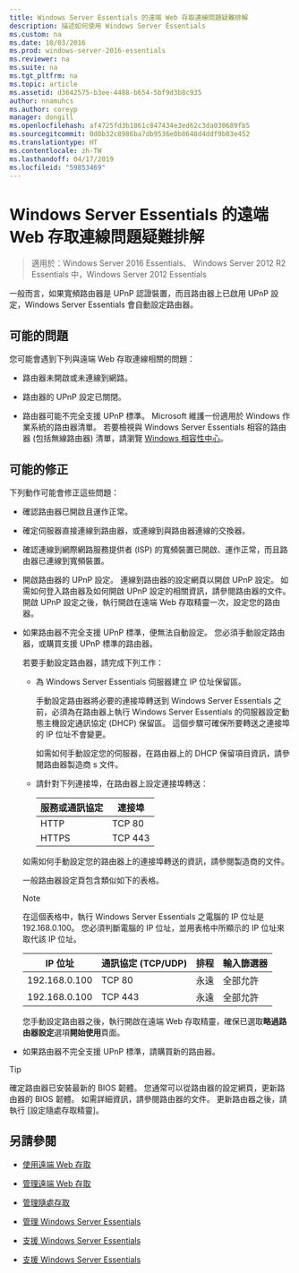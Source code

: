 ```yaml
---
title: Windows Server Essentials 的遠端 Web 存取連線問題疑難排解
description: 描述如何使用 Windows Server Essentials
ms.custom: na
ms.date: 10/03/2016
ms.prod: windows-server-2016-essentials
ms.reviewer: na
ms.suite: na
ms.tgt_pltfrm: na
ms.topic: article
ms.assetid: d3642575-b3ee-4488-b654-5bf9d3b8c935
author: nnamuhcs
ms.author: coreyp
manager: dongill
ms.openlocfilehash: af4725fd3b1861c847434e3ed62c3da030689fb5
ms.sourcegitcommit: 0d0b32c8986ba7db9536e0b8648d4ddf9b03e452
ms.translationtype: HT
ms.contentlocale: zh-TW
ms.lasthandoff: 04/17/2019
ms.locfileid: "59853469"
---
```

# <a name="troubleshoot-remote-web-access-connectivity-in-windows-server-essentials"></a>Windows Server Essentials 的遠端 Web 存取連線問題疑難排解
 
>適用於：Windows Server 2016 Essentials、 Windows Server 2012 R2 Essentials 中，Windows Server 2012 Essentials
  
 一般而言，如果寬頻路由器是 UPnP 認證裝置，而且路由器上已啟用 UPnP 設定，Windows Server Essentials 會自動設定路由器。  
  
## <a name="possible-issues"></a>可能的問題  
 您可能會遇到下列與遠端 Web 存取連線相關的問題：  
  
-   路由器未開啟或未連線到網路。  
  
-   路由器的 UPnP 設定已關閉。  
  
-   路由器可能不完全支援 UPnP 標準。 Microsoft 維護一份適用於 Windows 作業系統的路由器清單。 若要檢視與 Windows Server Essentials 相容的路由器 (包括無線路由器) 清單，請瀏覽 [Windows 相容性中心](https://www.microsoft.com/windows/compatibility/CompatCenter/Home)。  
  
## <a name="possible-fixes"></a>可能的修正  
 下列動作可能會修正這些問題：  
  
-   確認路由器已開啟且運作正常。  
  
-   確定伺服器直接連線到路由器，或連線到與路由器連線的交換器。  
  
-   確認連線到網際網路服務提供者 (ISP) 的寬頻裝置已開啟、運作正常，而且路由器已連線到寬頻裝置。  
  
-   開啟路由器的 UPnP 設定。 連線到路由器的設定網頁以開啟 UPnP 設定。 如需如何登入路由器及如何開啟 UPnP 設定的相關資訊，請參閱路由器的文件。 開啟 UPnP 設定之後，執行開啟在遠端 Web 存取精靈一次，設定您的路由器。  
  
-   如果路由器不完全支援 UPnP 標準，便無法自動設定。 您必須手動設定路由器，或購買支援 UPnP 標準的路由器。  
  
     若要手動設定路由器，請完成下列工作：  
  
    -   為 Windows Server Essentials 伺服器建立 IP 位址保留區。  
  
         手動設定路由器將必要的連接埠轉送到 Windows Server Essentials 之前，必須為在路由器上執行 Windows Server Essentials 的伺服器設定動態主機設定通訊協定 (DHCP) 保留區。 這個步驟可確保所要轉送之連接埠的 IP 位址不會變更。  
  
         如需如何手動設定您的伺服器，在路由器上的 DHCP 保留項目資訊，請參閱路由器製造商 s 文件。  
  
    -   請針對下列連接埠，在路由器上設定連接埠轉送：  
  
        |服務或通訊協定|連接埠|  
        |-------------------------|----------|  
        |HTTP|TCP 80|  
        |HTTPS|TCP 443|  
  
     如需如何手動設定您的路由器上的連接埠轉送的資訊，請參閱製造商的文件。  
  
     一般路由器設定頁包含類似如下的表格。  
  
    > [!NOTE]
    >  在這個表格中，執行 Windows Server Essentials 之電腦的 IP 位址是 192.168.0.100。 您必須判斷電腦的 IP 位址，並用表格中所顯示的 IP 位址來取代該 IP 位址。  
  
    |IP 位址|通訊協定 (TCP/UDP)|排程|輸入篩選器|  
    |----------------|---------------------------|--------------|--------------------|  
    |192.168.0.100|TCP 80|永遠|全部允許|  
    |192.168.0.100|TCP 443|永遠|全部允許|  
  
     您手動設定路由器之後，執行開啟在遠端 Web 存取精靈，確保已選取**略過路由器設定**選項**開始使用**頁面。  
  
-   如果路由器不完全支援 UPnP 標準，請購買新的路由器。  
  
> [!TIP]
>  確定路由器已安裝最新的 BIOS 韌體。 您通常可以從路由器的設定網頁，更新路由器的 BIOS 韌體。 如需詳細資訊，請參閱路由器的文件。 更新路由器之後，請執行 [設定隨處存取精靈]。  
  
## <a name="see-also"></a>另請參閱  
  
-   [使用遠端 Web 存取](../use/Use-Remote-Web-Access-in-Windows-Server-Essentials.md)  
  
-   [管理遠端 Web 存取](../manage/Manage-Remote-Web-Access-in-Windows-Server-Essentials.md)  
  
-   [管理隨處存取](../manage/Manage-Anywhere-Access-in-Windows-Server-Essentials.md)  
  
-   [管理 Windows Server Essentials](../manage/Manage-Windows-Server-Essentials.md)  
  

-   [支援 Windows Server Essentials](Support-Windows-Server-Essentials.md)

-   [支援 Windows Server Essentials](../support/Support-Windows-Server-Essentials.md)

